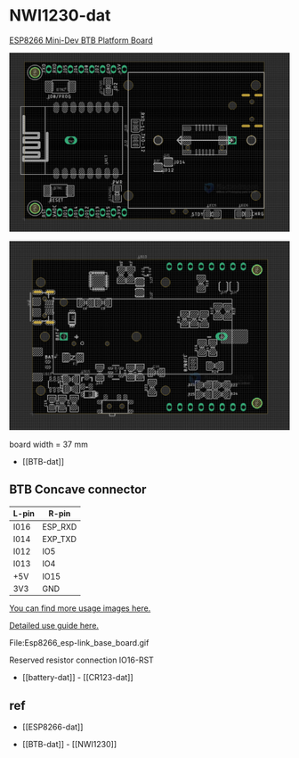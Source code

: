 
# NWI1230-dat

[ESP8266 Mini-Dev BTB Platform Board](https://www.electrodragon.com/product/esp8266-mini-dev-platform-board/)

![](2024-02-23-18-44-53.png)

![](2024-02-23-18-45-52.png)

board width = 37 mm

- [[BTB-dat]]

## BTB Concave connector 

| L-pin | R-pin   |
| ----- | ------- |
| I016  | ESP_RXD |
| I014  | EXP_TXD |
| I012  | IO5     |
| I013  | IO4     |
| +5V   | IO15    |
| 3V3   | GND     |


[You can find more usage images here.](https://www.electrodragon.com/portfolio/stackable-mod-and-base-mb-series/)


[Detailed use guide here.](https://www.electrodragon.com/w/Category:ED_Platform)

File:Esp8266_esp-link_base_board.gif

Reserved resistor connection IO16-RST

- [[battery-dat]] - [[CR123-dat]]

## ref 

- [[ESP8266-dat]]

- [[BTB-dat]] - [[NWI1230]]